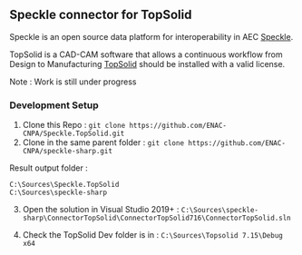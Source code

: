 
## Speckle connector for TopSolid

Speckle is an open source data platform for interoperability in AEC [Speckle](https://speckle.systems/).

TopSolid is a CAD-CAM software that allows a continuous workflow from Design to Manufacturing [TopSolid](https://www.topsolid.fr/)
should be installed with a valid license.

Note : Work is still under progress

### Development Setup

1. Clone this Repo : `git clone https://github.com/ENAC-CNPA/Speckle.TopSolid.git`
2. Clone in the same parent folder : `git clone https://github.com/ENAC-CNPA/speckle-sharp.git`


Result output folder :
```
C:\Sources\Speckle.TopSolid
C:\Sources\speckle-sharp
```

3. Open the solution in Visual Studio 2019+ : `C:\Sources\speckle-sharp\ConnectorTopSolid\ConnectorTopSolid716\ConnectorTopSolid.sln`

4. Check the TopSolid Dev folder is in : `C:\Sources\Topsolid 7.15\Debug x64`